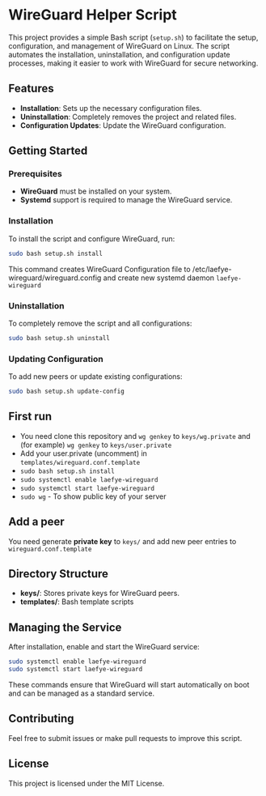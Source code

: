 # WireGuard Helper Script

This project provides a simple Bash script (`setup.sh`) to facilitate the setup, configuration, and management of WireGuard on Linux. The script automates the installation, uninstallation, and configuration update processes, making it easier to work with WireGuard for secure networking.

## Features
- **Installation**: Sets up the necessary configuration files.
- **Uninstallation**: Completely removes the project and related files.
- **Configuration Updates**: Update the WireGuard configuration.

## Getting Started

### Prerequisites
- **WireGuard** must be installed on your system.
- **Systemd** support is required to manage the WireGuard service.

### Installation

To install the script and configure WireGuard, run:
```bash
sudo bash setup.sh install
```

This command creates WireGuard Configuration file to /etc/laefye-wireguard/wireguard.config and create new systemd daemon `laefye-wireguard`

### Uninstallation

To completely remove the script and all configurations:
```bash
sudo bash setup.sh uninstall
```

### Updating Configuration

To add new peers or update existing configurations:
```bash
sudo bash setup.sh update-config
```

## First run
- You need clone this repository and `wg genkey` to `keys/wg.private` and (for example) `wg genkey` to `keys/user.private`
- Add your user.private (uncomment) in `templates/wireguard.conf.template`
- `sudo bash setup.sh install`
- `sudo systemctl enable laefye-wireguard`
- `sudo systemctl start laefye-wireguard`
- `sudo wg` - To show public key of your server

## Add a peer
You need generate **private key** to `keys/` and add new peer entries to `wireguard.conf.template`

## Directory Structure

- **keys/**: Stores private keys for WireGuard peers.
- **templates/**: Bash template scripts

## Managing the Service

After installation, enable and start the WireGuard service:
```bash
sudo systemctl enable laefye-wireguard
sudo systemctl start laefye-wireguard
```

These commands ensure that WireGuard will start automatically on boot and can be managed as a standard service.

## Contributing

Feel free to submit issues or make pull requests to improve this script.

## License

This project is licensed under the MIT License.
